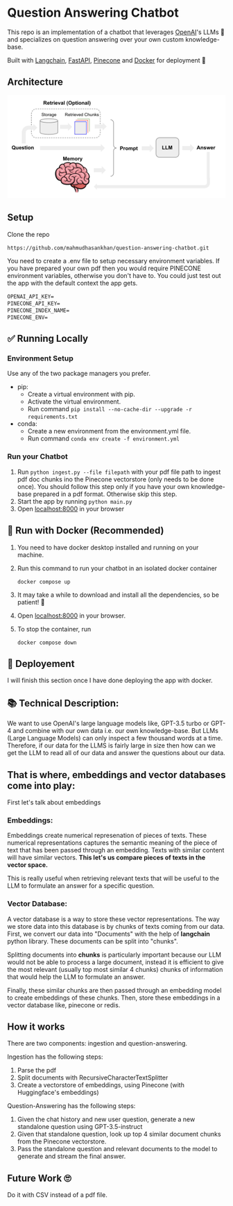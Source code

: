 # Question Answering Chatbot

This repo is an implementation of a chatbot that leverages [OpenAI](https://openai.com/)'s LLMs 🧠 and specializes on question answering over your own custom knowledge-base.

Built with [Langchain](https://www.langchain.com/), [FastAPI](https://fastapi.tiangolo.com/), [Pinecone](https://www.pinecone.io/) and [Docker](https://www.docker.com/) for deployment 🚀

## Architecture
<p>
    <img src='./assets/images/workflow.PNG' alt="Architecture">
</p>

## Setup

Clone the repo
```
https://github.com/mahmudhasankhan/question-answering-chatbot.git
```
You need to create a .env file to setup necessary environment variables. If you have prepared your own pdf then you would require PINECONE environment variables, otherwise you don't have to. You could just test out the app with the default context the app gets.

```
OPENAI_API_KEY=
PINECONE_API_KEY=
PINECONE_INDEX_NAME=
PINECONE_ENV=
```
## ✅ Running Locally

### Environment Setup

Use any of the two package managers you prefer.
- pip:
    - Create a virtual environment with pip.
    - Activate the virtual environment.
    - Run command `pip install --no-cache-dir --upgrade -r requirements.txt`
- conda:
    - Create a new environment from the environment.yml file.
    - Run command `conda env create -f environment.yml`

### Run your Chatbot 
1. Run `python ingest.py --file filepath` with your pdf file path to ingest pdf doc chunks ino the Pinecone vectorstore (only needs to be done once).
You should follow this step only if you have your own knowledge-base prepared in a pdf format. Otherwise skip this step.
2. Start the app by running `python main.py` 
3. Open [localhost:8000](http://localhost:8000) in your browser


## 🐳 Run with Docker (Recommended)

1. You need to have docker desktop installed and running on your machine.

2. Run this command to run your chatbot in an isolated docker container
    ```
    docker compose up
    ```

3. It may take a while to download and install all the dependencies, so be patient! 🙏

4. Open [localhost:8000](http://localhost:8000) in your browser.

5. To stop the container, run 
    ```
    docker compose down
    ```

## 🚀 Deployement
I will finish this section once I have done deploying the app with docker.

## 📚 Technical Description: 
We want to use OpenAI's large language models like, GPT-3.5 turbo or GPT-4 and combine with our own data i.e. our own knowledge-base. But LLMs (Large Language Models) can only inspect a few thousand words at a time.
Therefore, if our data for the LLMS is fairly large in size then how can we get the LLM to read all of our data and answer the questions about our data.

## That is where, embeddings and vector databases come into play:

First let's talk about embeddings

### Embeddings: 
Embeddings create numerical represenation of pieces of texts. These numerical representations captures the semantic meaning of the piece of text that has been passed through an embedding. Texts with similar content will have similar vectors. **This let's us compare pieces of texts in the vector space.** 

This is really useful when retrieving relevant texts that will be useful to the LLM to formulate an answer for a specific question.

### Vector Database:
A vector database is a way to store these vector representations. The way we store data into this database is by chunks of texts coming from our data. First, we convert our data into "Documents" with the help of **langchain** python library. These documents can be split into "chunks". 

Splitting documents into **chunks** is particularly important because our LLM would not be able to process a large document, instead it is efficient to give the most relevant (usually top most similar 4 chunks) chunks of information that would help the LLM to formulate an answer.

Finally, these similar chunks are then passed through an embedding model to create embeddings of these chunks. Then, store these embeddings in a vector database like, pinecone or redis.

## How it works 
There are two components: ingestion and question-answering.

Ingestion has the following steps:
1. Parse the pdf 
2. Split documents with RecursiveCharacterTextSplitter
3. Create a vectorstore of embeddings, using Pinecone (with Huggingface's embeddings)

Question-Answering has the following steps:
1. Given the chat history and new user question, generate a new standalone question using GPT-3.5-instruct
2. Given that standalone question, look up top 4 similar document chunks from the Pinecone vectorstore.
3. Pass the standalone question and relevant documents to the model to generate and stream the final answer.

## Future Work 🙄
Do it with CSV instead of a pdf file.
